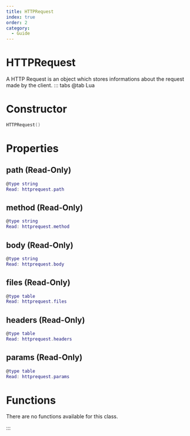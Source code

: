 ```yaml
---
title: HTTPRequest
index: true
order: 2
category:
  - Guide
---
```


# HTTPRequest
A HTTP Request is an object which stores informations about the request made by the client.
::: tabs
@tab Lua
# Constructor
```lua
HTTPRequest()
```
# Properties
## path (Read-Only)
```lua
@type string
Read: httprequest.path
```
## method (Read-Only)
```lua
@type string
Read: httprequest.method
```
## body (Read-Only)
```lua
@type string
Read: httprequest.body
```
## files (Read-Only)
```lua
@type table
Read: httprequest.files
```
## headers (Read-Only)
```lua
@type table
Read: httprequest.headers
```
## params (Read-Only)
```lua
@type table
Read: httprequest.params
```
# Functions
There are no functions available for this class.

:::